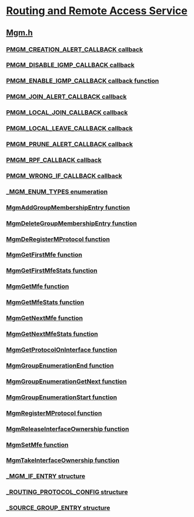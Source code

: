 # [Routing and Remote Access Service](../_rras/index.md)
## [Mgm.h](index.md)
### [PMGM_CREATION_ALERT_CALLBACK callback](../mgm/nc-mgm-pmgm_creation_alert_callback.md)
### [PMGM_DISABLE_IGMP_CALLBACK callback](../mgm/nc-mgm-pmgm_disable_igmp_callback.md)
### [PMGM_ENABLE_IGMP_CALLBACK callback function](../mgm/nc-mgm-pmgm_enable_igmp_callback.md)
### [PMGM_JOIN_ALERT_CALLBACK callback](../mgm/nc-mgm-pmgm_join_alert_callback.md)
### [PMGM_LOCAL_JOIN_CALLBACK callback](../mgm/nc-mgm-pmgm_local_join_callback.md)
### [PMGM_LOCAL_LEAVE_CALLBACK callback](../mgm/nc-mgm-pmgm_local_leave_callback.md)
### [PMGM_PRUNE_ALERT_CALLBACK callback](../mgm/nc-mgm-pmgm_prune_alert_callback.md)
### [PMGM_RPF_CALLBACK callback](../mgm/nc-mgm-pmgm_rpf_callback.md)
### [PMGM_WRONG_IF_CALLBACK callback](../mgm/nc-mgm-pmgm_wrong_if_callback.md)
### [_MGM_ENUM_TYPES enumeration](../mgm/ne-mgm-_mgm_enum_types.md)
### [MgmAddGroupMembershipEntry function](../mgm/nf-mgm-mgmaddgroupmembershipentry.md)
### [MgmDeleteGroupMembershipEntry function](../mgm/nf-mgm-mgmdeletegroupmembershipentry.md)
### [MgmDeRegisterMProtocol function](../mgm/nf-mgm-mgmderegistermprotocol.md)
### [MgmGetFirstMfe function](../mgm/nf-mgm-mgmgetfirstmfe.md)
### [MgmGetFirstMfeStats function](../mgm/nf-mgm-mgmgetfirstmfestats.md)
### [MgmGetMfe function](../mgm/nf-mgm-mgmgetmfe.md)
### [MgmGetMfeStats function](../mgm/nf-mgm-mgmgetmfestats.md)
### [MgmGetNextMfe function](../mgm/nf-mgm-mgmgetnextmfe.md)
### [MgmGetNextMfeStats function](../mgm/nf-mgm-mgmgetnextmfestats.md)
### [MgmGetProtocolOnInterface function](../mgm/nf-mgm-mgmgetprotocoloninterface.md)
### [MgmGroupEnumerationEnd function](../mgm/nf-mgm-mgmgroupenumerationend.md)
### [MgmGroupEnumerationGetNext function](../mgm/nf-mgm-mgmgroupenumerationgetnext.md)
### [MgmGroupEnumerationStart function](../mgm/nf-mgm-mgmgroupenumerationstart.md)
### [MgmRegisterMProtocol function](../mgm/nf-mgm-mgmregistermprotocol.md)
### [MgmReleaseInterfaceOwnership function](../mgm/nf-mgm-mgmreleaseinterfaceownership.md)
### [MgmSetMfe function](../mgm/nf-mgm-mgmsetmfe.md)
### [MgmTakeInterfaceOwnership function](../mgm/nf-mgm-mgmtakeinterfaceownership.md)
### [_MGM_IF_ENTRY structure](../mgm/ns-mgm-_mgm_if_entry.md)
### [_ROUTING_PROTOCOL_CONFIG structure](../mgm/ns-mgm-_routing_protocol_config.md)
### [_SOURCE_GROUP_ENTRY structure](../mgm/ns-mgm-_source_group_entry.md)
